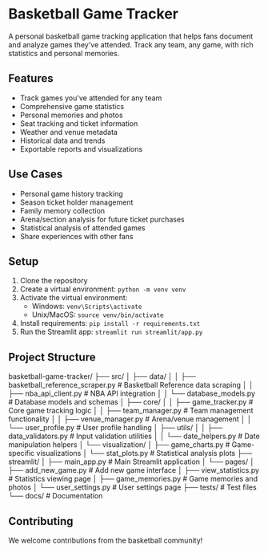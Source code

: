 # Basketball Game Tracker

A personal basketball game tracking application that helps fans document and analyze games they've attended. Track any team, any game, with rich statistics and personal memories.

## Features
- Track games you've attended for any team
- Comprehensive game statistics
- Personal memories and photos
- Seat tracking and ticket information
- Weather and venue metadata
- Historical data and trends
- Exportable reports and visualizations

## Use Cases
- Personal game history tracking
- Season ticket holder management
- Family memory collection
- Arena/section analysis for future ticket purchases
- Statistical analysis of attended games
- Share experiences with other fans

## Setup
1. Clone the repository
2. Create a virtual environment: `python -m venv venv`
3. Activate the virtual environment:
   - Windows: `venv\Scripts\activate`
   - Unix/MacOS: `source venv/bin/activate`
4. Install requirements: `pip install -r requirements.txt`
5. Run the Streamlit app: `streamlit run streamlit/app.py`

## Project Structure

basketball-game-tracker/
├── src/
│   ├── data/
│   │   ├── basketball_reference_scraper.py  # Basketball Reference data scraping
│   │   ├── nba_api_client.py               # NBA API integration
│   │   └── database_models.py              # Database models and schemas
│   ├── core/
│   │   ├── game_tracker.py                 # Core game tracking logic
│   │   ├── team_manager.py                 # Team management functionality
│   │   ├── venue_manager.py                # Arena/venue management
│   │   └── user_profile.py                 # User profile handling
│   ├── utils/
│   │   ├── data_validators.py              # Input validation utilities
│   │   └── date_helpers.py                 # Date manipulation helpers
│   └── visualization/
│       ├── game_charts.py                  # Game-specific visualizations
│       └── stat_plots.py                   # Statistical analysis plots
├── streamlit/
│   ├── main_app.py                         # Main Streamlit application
│   └── pages/
│       ├── add_new_game.py                 # Add new game interface
│       ├── view_statistics.py              # Statistics viewing page
│       ├── game_memories.py                # Game memories and photos
│       └── user_settings.py                # User settings page
├── tests/                                  # Test files
└── docs/                                   # Documentation

## Contributing
We welcome contributions from the basketball community! 